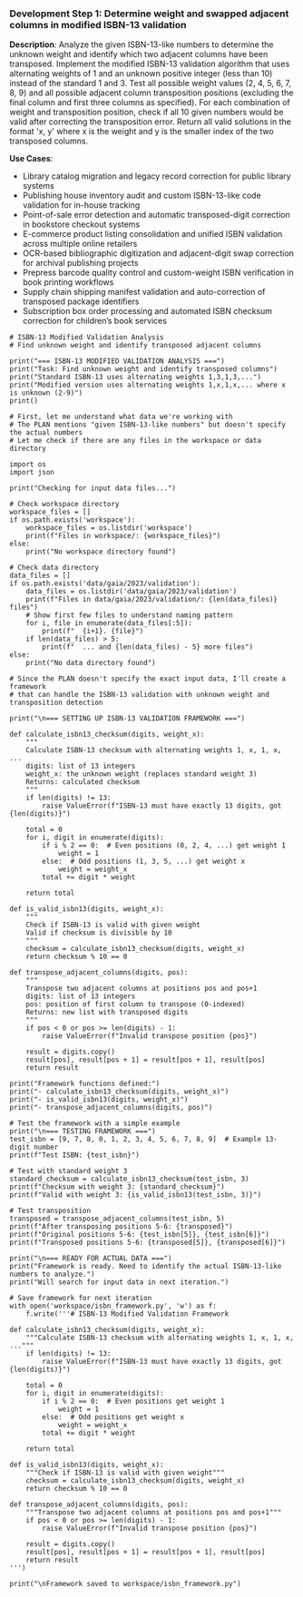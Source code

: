 ### Development Step 1: Determine weight and swapped adjacent columns in modified ISBN-13 validation

**Description**: Analyze the given ISBN-13-like numbers to determine the unknown weight and identify which two adjacent columns have been transposed. Implement the modified ISBN-13 validation algorithm that uses alternating weights of 1 and an unknown positive integer (less than 10) instead of the standard 1 and 3. Test all possible weight values (2, 4, 5, 6, 7, 8, 9) and all possible adjacent column transposition positions (excluding the final column and first three columns as specified). For each combination of weight and transposition position, check if all 10 given numbers would be valid after correcting the transposition error. Return all valid solutions in the format 'x, y' where x is the weight and y is the smaller index of the two transposed columns.

**Use Cases**:
- Library catalog migration and legacy record correction for public library systems
- Publishing house inventory audit and custom ISBN-13-like code validation for in-house tracking
- Point-of-sale error detection and automatic transposed-digit correction in bookstore checkout systems
- E-commerce product listing consolidation and unified ISBN validation across multiple online retailers
- OCR-based bibliographic digitization and adjacent-digit swap correction for archival publishing projects
- Prepress barcode quality control and custom-weight ISBN verification in book printing workflows
- Supply chain shipping manifest validation and auto-correction of transposed package identifiers
- Subscription box order processing and automated ISBN checksum correction for children’s book services

```
# ISBN-13 Modified Validation Analysis
# Find unknown weight and identify transposed adjacent columns

print("=== ISBN-13 MODIFIED VALIDATION ANALYSIS ===")
print("Task: Find unknown weight and identify transposed columns")
print("Standard ISBN-13 uses alternating weights 1,3,1,3,...")
print("Modified version uses alternating weights 1,x,1,x,... where x is unknown (2-9)")
print()

# First, let me understand what data we're working with
# The PLAN mentions "given ISBN-13-like numbers" but doesn't specify the actual numbers
# Let me check if there are any files in the workspace or data directory

import os
import json

print("Checking for input data files...")

# Check workspace directory
workspace_files = []
if os.path.exists('workspace'):
    workspace_files = os.listdir('workspace')
    print(f"Files in workspace/: {workspace_files}")
else:
    print("No workspace directory found")

# Check data directory
data_files = []
if os.path.exists('data/gaia/2023/validation'):
    data_files = os.listdir('data/gaia/2023/validation')
    print(f"Files in data/gaia/2023/validation/: {len(data_files)} files")
    # Show first few files to understand naming pattern
    for i, file in enumerate(data_files[:5]):
        print(f"  {i+1}. {file}")
    if len(data_files) > 5:
        print(f"  ... and {len(data_files) - 5} more files")
else:
    print("No data directory found")

# Since the PLAN doesn't specify the exact input data, I'll create a framework
# that can handle the ISBN-13 validation with unknown weight and transposition detection

print("\n=== SETTING UP ISBN-13 VALIDATION FRAMEWORK ===")

def calculate_isbn13_checksum(digits, weight_x):
    """
    Calculate ISBN-13 checksum with alternating weights 1, x, 1, x, ...
    digits: list of 13 integers
    weight_x: the unknown weight (replaces standard weight 3)
    Returns: calculated checksum
    """
    if len(digits) != 13:
        raise ValueError(f"ISBN-13 must have exactly 13 digits, got {len(digits)}")
    
    total = 0
    for i, digit in enumerate(digits):
        if i % 2 == 0:  # Even positions (0, 2, 4, ...) get weight 1
            weight = 1
        else:  # Odd positions (1, 3, 5, ...) get weight x
            weight = weight_x
        total += digit * weight
    
    return total

def is_valid_isbn13(digits, weight_x):
    """
    Check if ISBN-13 is valid with given weight
    Valid if checksum is divisible by 10
    """
    checksum = calculate_isbn13_checksum(digits, weight_x)
    return checksum % 10 == 0

def transpose_adjacent_columns(digits, pos):
    """
    Transpose two adjacent columns at positions pos and pos+1
    digits: list of 13 integers
    pos: position of first column to transpose (0-indexed)
    Returns: new list with transposed digits
    """
    if pos < 0 or pos >= len(digits) - 1:
        raise ValueError(f"Invalid transpose position {pos}")
    
    result = digits.copy()
    result[pos], result[pos + 1] = result[pos + 1], result[pos]
    return result

print("Framework functions defined:")
print("- calculate_isbn13_checksum(digits, weight_x)")
print("- is_valid_isbn13(digits, weight_x)")
print("- transpose_adjacent_columns(digits, pos)")

# Test the framework with a simple example
print("\n=== TESTING FRAMEWORK ===")
test_isbn = [9, 7, 8, 0, 1, 2, 3, 4, 5, 6, 7, 8, 9]  # Example 13-digit number
print(f"Test ISBN: {test_isbn}")

# Test with standard weight 3
standard_checksum = calculate_isbn13_checksum(test_isbn, 3)
print(f"Checksum with weight 3: {standard_checksum}")
print(f"Valid with weight 3: {is_valid_isbn13(test_isbn, 3)}")

# Test transposition
transposed = transpose_adjacent_columns(test_isbn, 5)
print(f"After transposing positions 5-6: {transposed}")
print(f"Original positions 5-6: {test_isbn[5]}, {test_isbn[6]}")
print(f"Transposed positions 5-6: {transposed[5]}, {transposed[6]}")

print("\n=== READY FOR ACTUAL DATA ===")
print("Framework is ready. Need to identify the actual ISBN-13-like numbers to analyze.")
print("Will search for input data in next iteration.")

# Save framework for next iteration
with open('workspace/isbn_framework.py', 'w') as f:
    f.write('''# ISBN-13 Modified Validation Framework

def calculate_isbn13_checksum(digits, weight_x):
    """Calculate ISBN-13 checksum with alternating weights 1, x, 1, x, ..."""
    if len(digits) != 13:
        raise ValueError(f"ISBN-13 must have exactly 13 digits, got {len(digits)}")
    
    total = 0
    for i, digit in enumerate(digits):
        if i % 2 == 0:  # Even positions get weight 1
            weight = 1
        else:  # Odd positions get weight x
            weight = weight_x
        total += digit * weight
    
    return total

def is_valid_isbn13(digits, weight_x):
    """Check if ISBN-13 is valid with given weight"""
    checksum = calculate_isbn13_checksum(digits, weight_x)
    return checksum % 10 == 0

def transpose_adjacent_columns(digits, pos):
    """Transpose two adjacent columns at positions pos and pos+1"""
    if pos < 0 or pos >= len(digits) - 1:
        raise ValueError(f"Invalid transpose position {pos}")
    
    result = digits.copy()
    result[pos], result[pos + 1] = result[pos + 1], result[pos]
    return result
''')

print("\nFramework saved to workspace/isbn_framework.py")
```